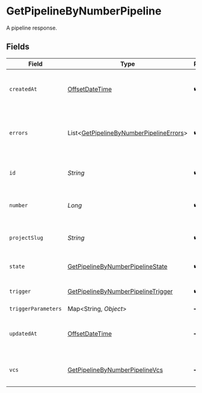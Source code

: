# GetPipelineByNumberPipeline

A pipeline response.


## Fields

| Field                                                                                                   | Type                                                                                                    | Required                                                                                                | Description                                                                                             | Example                                                                                                 |
| ------------------------------------------------------------------------------------------------------- | ------------------------------------------------------------------------------------------------------- | ------------------------------------------------------------------------------------------------------- | ------------------------------------------------------------------------------------------------------- | ------------------------------------------------------------------------------------------------------- |
| `createdAt`                                                                                             | [OffsetDateTime](https://docs.oracle.com/javase/8/docs/api/java/time/OffsetDateTime.html)               | :heavy_check_mark:                                                                                      | The date and time the pipeline was created.                                                             |                                                                                                         |
| `errors`                                                                                                | List<[GetPipelineByNumberPipelineErrors](../../models/operations/GetPipelineByNumberPipelineErrors.md)> | :heavy_check_mark:                                                                                      | A sequence of errors that have occurred within the pipeline.                                            |                                                                                                         |
| `id`                                                                                                    | *String*                                                                                                | :heavy_check_mark:                                                                                      | The unique ID of the pipeline.                                                                          | 5034460f-c7c4-4c43-9457-de07e2029e7b                                                                    |
| `number`                                                                                                | *Long*                                                                                                  | :heavy_check_mark:                                                                                      | The number of the pipeline.                                                                             | 25                                                                                                      |
| `projectSlug`                                                                                           | *String*                                                                                                | :heavy_check_mark:                                                                                      | The project-slug for the pipeline.                                                                      | gh/CircleCI-Public/api-preview-docs                                                                     |
| `state`                                                                                                 | [GetPipelineByNumberPipelineState](../../models/operations/GetPipelineByNumberPipelineState.md)         | :heavy_check_mark:                                                                                      | The current state of the pipeline.                                                                      |                                                                                                         |
| `trigger`                                                                                               | [GetPipelineByNumberPipelineTrigger](../../models/operations/GetPipelineByNumberPipelineTrigger.md)     | :heavy_check_mark:                                                                                      | A summary of the trigger.                                                                               |                                                                                                         |
| `triggerParameters`                                                                                     | Map<String, *Object*>                                                                                   | :heavy_minus_sign:                                                                                      | N/A                                                                                                     |                                                                                                         |
| `updatedAt`                                                                                             | [OffsetDateTime](https://docs.oracle.com/javase/8/docs/api/java/time/OffsetDateTime.html)               | :heavy_minus_sign:                                                                                      | The date and time the pipeline was last updated.                                                        |                                                                                                         |
| `vcs`                                                                                                   | [GetPipelineByNumberPipelineVcs](../../models/operations/GetPipelineByNumberPipelineVcs.md)             | :heavy_minus_sign:                                                                                      | VCS information for the pipeline.                                                                       |                                                                                                         |